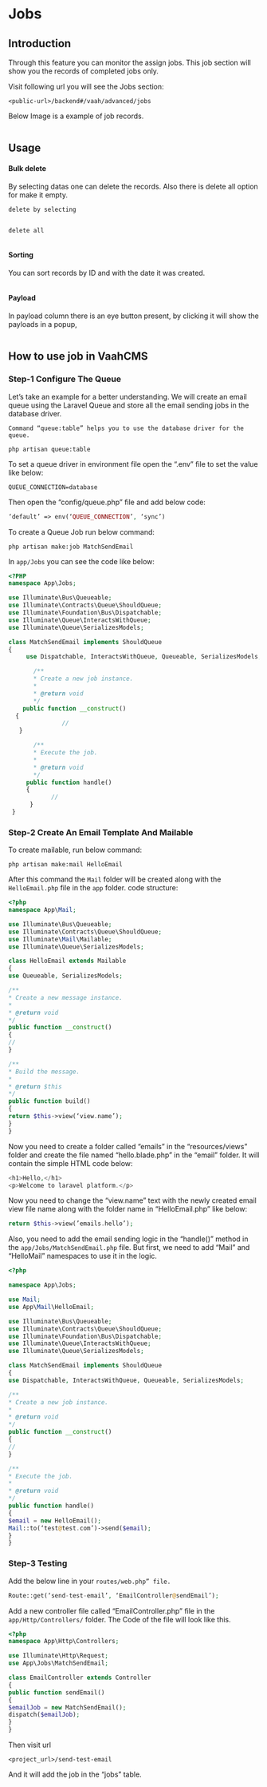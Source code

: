 # Jobs

[comment]: <> ([[toc]])

## Introduction

Through this feature you can monitor the assign jobs. This job section will show you the records of completed jobs only.

Visit following url you will see the Jobs section:

```http request
<public-url>/backend#/vaah/advanced/jobs
```

Below Image is a example of job records.

<img :src="$withBase('/images/job-1.png')">

## Usage

#### Bulk delete

By selecting datas one can delete the records. Also there is delete all option for make it empty.

```delete by selecting```

<img :src="$withBase('/images/job-2.png')">

```delete all```

<img :src="$withBase('/images/job-3.png')">

#### Sorting
You can sort records by ID and with the date it was created.

<img :src="$withBase('/images/job-4.png')">

#### Payload
In payload column there is an eye button present, by clicking it will show the payloads in a popup,

<img :src="$withBase('/images/job-5.png')">

## How to use job in VaahCMS

### Step-1 Configure The Queue
Let’s take an example for a better understanding. We will create an email queue using the Laravel Queue and store all the email sending jobs in the database driver.

```Command “queue:table” helps you to use the database driver for the queue.```
```shell
php artisan queue:table
```

To set a queue driver in environment file open the “.env” file to set the value like below:

```text
QUEUE_CONNECTION=database
```
Then open the “config/queue.php” file and add below code:

```php
‘default’ => env(‘QUEUE_CONNECTION’, ‘sync’)
```
To create a Queue Job run below command:

```shell
php artisan make:job MatchSendEmail
```
In ```app/Jobs``` you can see the code like below:

```php
<?PHP
namespace App\Jobs;

use Illuminate\Bus\Queueable;
use Illuminate\Contracts\Queue\ShouldQueue;
use Illuminate\Foundation\Bus\Dispatchable;
use Illuminate\Queue\InteractsWithQueue;
use Illuminate\Queue\SerializesModels;

class MatchSendEmail implements ShouldQueue
{
     use Dispatchable, InteractsWithQueue, Queueable, SerializesModels;

       /**
       * Create a new job instance.
       *
       * @return void
       */
    public function __construct()
  {
               //
   }

       /**
       * Execute the job.
       *
       * @return void
       */
     public function handle()
     {
            //
      }
 }
```
### Step-2 Create An Email Template And Mailable

To create mailable, run below command:

```shell
php artisan make:mail HelloEmail
```

After this command  the ```Mail``` folder will be created along with the ```HelloEmail.php``` file in the ```app``` folder.
code structure:
```php
<?php
namespace App\Mail;

use Illuminate\Bus\Queueable;
use Illuminate\Contracts\Queue\ShouldQueue;
use Illuminate\Mail\Mailable;
use Illuminate\Queue\SerializesModels;

class HelloEmail extends Mailable
{
use Queueable, SerializesModels;

/**
* Create a new message instance.
*
* @return void
*/
public function __construct()
{
//
}

/**
* Build the message.
*
* @return $this
*/
public function build()
{
return $this->view(‘view.name’);
}
}
```
Now you need to create a folder called “emails” in the “resources/views” folder and create the file named “hello.blade.php” in the “email” folder. It will contain the simple HTML code below:

```php
<h1>Hello,</h1>
<p>Welcome to laravel platform.</p>
```
Now you need to change the “view.name” text with the newly created email view file name along with the folder name in “HelloEmail.php” like below:

```php
return $this->view(’emails.hello’);
```
Also, you need to add the email sending logic in the “handle()” method in the ```app/Jobs/MatchSendEmail.php``` file. But first, we need to add “Mail” and “HelloMail” namespaces to use it in the logic.

```php
<?php

namespace App\Jobs;

use Mail;
use App\Mail\HelloEmail;

use Illuminate\Bus\Queueable;
use Illuminate\Contracts\Queue\ShouldQueue;
use Illuminate\Foundation\Bus\Dispatchable;
use Illuminate\Queue\InteractsWithQueue;
use Illuminate\Queue\SerializesModels;

class MatchSendEmail implements ShouldQueue
{
use Dispatchable, InteractsWithQueue, Queueable, SerializesModels;

/**
* Create a new job instance.
*
* @return void
*/
public function __construct()
{
//
}

/**
* Execute the job.
*
* @return void
*/
public function handle()
{
$email = new HelloEmail();
Mail::to(‘test@test.com’)->send($email);
}
}
```
### Step-3 Testing

Add the below line in your ```routes/web.php” file.```

```php
Route::get(‘send-test-email’, ‘EmailController@sendEmail’);
```
Add a new controller file called “EmailController.php” file in the ```app/Http/Controllers/``` folder. The Code of the file will look like this.

```php
<?php
namespace App\Http\Controllers;

use Illuminate\Http\Request;
use App\Jobs\MatchSendEmail;

class EmailController extends Controller
{
public function sendEmail()
{
$emailJob = new MatchSendEmail();
dispatch($emailJob);
}
}
```
Then visit url
```http request
<project_url>/send-test-email
```
And  it will add the job in the “jobs” table.


